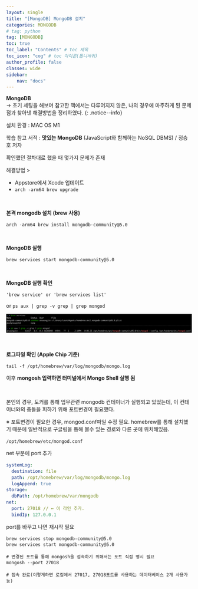 ```yaml
---
layout: single
title: "[MongoDB] MongoDB 설치"
categories: MONGODB
# tag: python
tag: [MONGODB]
toc: true
toc_label: "Contents" # toc 제목
toc_icon: "cog" # toc 아이콘(톱니바퀴)
author_profile: false
classes: wide
sidebar:
    nav: "docs"
---
```




**MongoDB** 
<br> → 초기 세팅을 해보며 참고한 책에서는 다루어지지 않은, 나의 경우에 마주하게 된 문제점과 찾아낸 해결방법을 정리하였다. 
{: .notice--info}



설치 환경 : MAC OS M1

학습 참고 서적 : **맛있는 MongoDB** (JavaScript와 함께하는 NoSQL DBMS) / 정승호 저자



확인했던 절차대로 했을 때 몇가지 문제가 존재

해결방법 >

- Appstore에서 Xcode 업데이트
- `arch -arm64 brew upgrade`

<br>

**본격 mongodb 설치 (brew 사용)**

```shell
arch -arm64 brew install mongodb-community@5.0
```

<br>

**MongoDB 실행**

```shell
brew services start mongodb-community@5.0
```

<br>

**MongoDB 실행 확인**

```shell
'brew service' or 'brew services list'
```

or `ps aux | grep -v grep | grep mongod`

![image-20220830144021322](../../images/2022-08-30/image-20220830144021322.png)

<br>

**로그파일 확인 (Apple Chip 기준)**

```shell
tail -f /opt/homebrew/var/log/mongodb/mongo.log
```

이후 **mongosh 입력하면 터미널에서 Mongo Shell 실행 됨**

<br>

본인의 경우, 도커를 통해 업무관련 mongodb 컨테이너가 실행되고 있었는데,
이 컨테이너와의 충돌을 피하기 위해 포트변경이 필요했다.

※ 포트변경이 필요한 경우, mongod.conf파일 수정 필요. homebrew를 통해 설치했기 때문에 일반적으로 구글링을 통해 볼수 있는 경로와 다른 곳에 위치해있음. 

 `/opt/homebrew/etc/mongod.conf`

net 부분에 port 추가

```yaml
systemLog:
  destination: file
  path: /opt/homebrew/var/log/mongodb/mongo.log
  logAppend: true
storage:
  dbPath: /opt/homebrew/var/mongodb
net:
  port: 27018 // ← 이 라인 추가.
  bindIp: 127.0.0.1
```

port를 바꾸고 나면 재시작 필요

```shell
brew services stop mongodb-community@5.0
brew services start mongodb-community@5.0

# 변경된 포트를 통해 mongosh을 접속하기 위해서는 포트 직접 명시 필요
mongosh --port 27018

# 접속 완료(이렇게하면 로컬에서 27017, 27018포트를 사용하는 데이터베이스 2개 사용가능)
```

